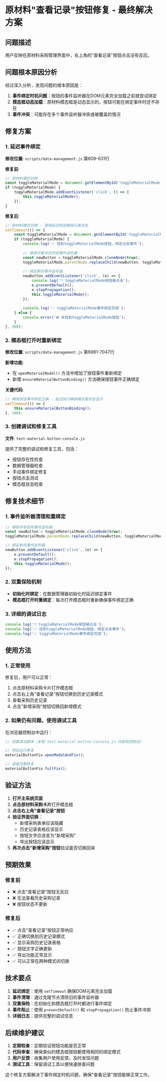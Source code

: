 # 原材料"查看记录"按钮修复 - 最终解决方案

## 问题描述
用户反映在原材料采购管理界面中，右上角的"查看记录"按钮点击没有反应。

## 问题根本原因分析

经过深入分析，发现问题的根本原因是：

1. **事件绑定时机问题**：按钮的事件监听器在DOM元素完全加载之前就尝试绑定
2. **模态框动态加载**：原材料模态框是动态显示的，按钮可能在绑定事件时还不存在
3. **事件冲突**：可能存在多个事件监听器冲突或被覆盖的情况

## 修复方案

### 1. 延迟事件绑定

**修改位置**: `scripts/data-management.js` 第609-631行

**修复前**:
```javascript
// 原材料模式切换
const toggleMaterialMode = document.getElementById('toggleMaterialMode');
if (toggleMaterialMode) {
    toggleMaterialMode.addEventListener('click', () => {
        this.toggleMaterialMode();
    });
}
```

**修复后**:
```javascript
// 原材料模式切换 - 使用延迟绑定确保元素存在
setTimeout(() => {
    const toggleMaterialMode = document.getElementById('toggleMaterialMode');
    if (toggleMaterialMode) {
        console.log('✅ 找到toggleMaterialMode按钮，绑定点击事件');
        
        // 移除可能存在的旧事件监听器
        const newButton = toggleMaterialMode.cloneNode(true);
        toggleMaterialMode.parentNode.replaceChild(newButton, toggleMaterialMode);
        
        // 绑定新的事件监听器
        newButton.addEventListener('click', (e) => {
            console.log('🖱️ toggleMaterialMode按钮被点击');
            e.preventDefault();
            e.stopPropagation();
            this.toggleMaterialMode();
        });
        
        console.log('✅ toggleMaterialMode事件绑定完成');
    } else {
        console.error('❌ 未找到toggleMaterialMode按钮');
    }
}, 200);
```

### 2. 模态框打开时重新绑定

**修改位置**: `scripts/data-management.js` 第6981-7047行

**新增功能**:
- 在 `openMaterialModal()` 方法中增加了按钮事件重新绑定
- 新增 `ensureMaterialButtonBinding()` 方法确保按钮事件正确绑定

**关键代码**:
```javascript
// 确保按钮事件绑定正确 - 延迟执行确保模态框完全显示
setTimeout(() => {
    this.ensureMaterialButtonBinding();
}, 100);
```

### 3. 创建调试和修复工具

**文件**: `test-material-button-console.js`

提供了完整的调试和修复工具，包括：
- 按钮存在性检查
- 数据管理器检查
- 手动事件绑定修复
- 按钮点击测试
- 模态框状态检查

## 修复技术细节

### 1. 事件监听器清理和重绑定
```javascript
// 移除所有现有事件监听器
const newButton = toggleMaterialMode.cloneNode(true);
toggleMaterialMode.parentNode.replaceChild(newButton, toggleMaterialMode);

// 绑定新的事件监听器
newButton.addEventListener('click', (e) => {
    e.preventDefault();
    e.stopPropagation();
    this.toggleMaterialMode();
});
```

### 2. 双重保险机制
- **初始化时绑定**：在数据管理器初始化时延迟绑定事件
- **模态框打开时重绑定**：每次打开模态框时重新确保事件绑定正确

### 3. 详细的调试日志
```javascript
console.log('🖱️ toggleMaterialMode按钮被点击');
console.log('✅ 找到toggleMaterialMode按钮，绑定点击事件');
console.log('✅ toggleMaterialMode事件绑定完成');
```

## 使用方法

### 1. 正常使用
修复后，用户可以正常：
1. 点击原材料采购卡片打开模态框
2. 点击右上角"查看记录"按钮切换到历史记录模式
3. 查看采购历史记录
4. 点击"新增采购"按钮切换回新增模式

### 2. 如果仍有问题，使用调试工具

在浏览器控制台中运行：
```javascript
// 加载调试脚本（复制 test-material-button-console.js 内容到控制台）

// 然后运行修复
materialButtonFix.openModalAndFix();

// 或者完整修复
materialButtonFix.fullFix();
```

## 验证方法

1. **打开主系统页面**
2. **点击原材料采购卡片**打开模态框
3. **点击右上角"查看记录"按钮**
4. **验证界面切换**：
   - 新增采购表单应该隐藏
   - 历史记录表格应该显示
   - 按钮文字应该变为"新增采购"
   - 导出按钮应该显示
5. **再次点击"新增采购"按钮**验证能否切换回来

## 预期效果

### 修复前
- ❌ 点击"查看记录"按钮无反应
- ❌ 无法查看历史采购记录
- ❌ 按钮状态不更新

### 修复后
- ✅ 点击"查看记录"按钮正常响应
- ✅ 正确切换到历史记录模式
- ✅ 显示采购历史记录表格
- ✅ 按钮文字正确更新
- ✅ 导出功能正常显示
- ✅ 可以正常在两种模式间切换

## 技术要点

1. **延迟绑定**：使用 `setTimeout` 确保DOM元素完全加载
2. **事件清理**：通过克隆节点清除旧的事件监听器
3. **双重保险**：在初始化和模态框打开时都进行事件绑定
4. **事件阻止**：使用 `preventDefault()` 和 `stopPropagation()` 防止事件冲突
5. **详细日志**：提供完整的调试信息

## 后续维护建议

1. **定期检查**：定期验证按钮功能是否正常
2. **代码审查**：确保类似的模态框按钮都使用相同的绑定模式
3. **用户反馈**：收集用户使用反馈，及时发现问题
4. **测试工具**：保留调试工具以便快速排查问题

这个修复方案解决了事件绑定时机问题，确保"查看记录"按钮能够正常工作。
